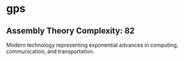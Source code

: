 # gps

## Assembly Theory Complexity: 82
Modern technology representing exponential advances in computing, communication, and transportation.
